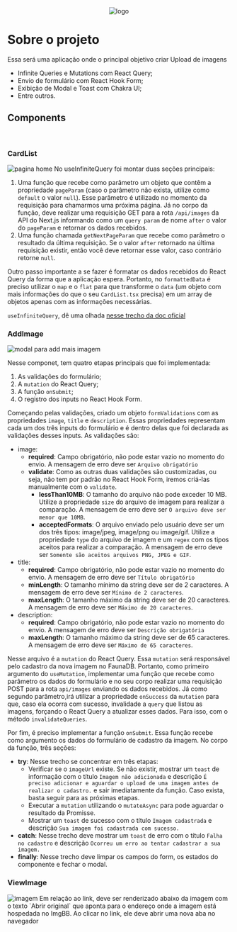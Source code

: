 <div align="center">
  <img src=".github/logo.svg" alt="logo">
</div>

# Sobre o projeto

Essa será uma aplicação onde o principal objetivo criar Upload de imagens

- Infinite Queries e Mutations com React Query;
- Envio de formulário com React Hook Form;
- Exibição de Modal e Toast com Chakra UI;
- Entre outros.

## Components

<br/>

### CardList

<img src=".github/Home.png" alt="pagina home">
No useInfiniteQuery foi montar duas seções principais:

1. Uma função que recebe como parâmetro um objeto que contêm a propriedade `pageParam` (caso o parâmetro não exista, utilize como `default` o valor `null`). Esse parâmetro é utilizado no momento da requisição para chamarmos uma próxima página.
   Já no corpo da função, deve realizar uma requisição GET para a rota `/api/images` da API do Next.js informando como um `query param` de nome `after` o valor do `pageParam` e retornar os dados recebidos.
2. Uma função chamada `getNextPageParam` que recebe como parâmetro o resultado da última requisição. Se o valor `after` retornado na última requisição existir, então você deve retornar esse valor, caso contrário retorne `null`.

Outro passo importante a se fazer é formatar os dados recebidos do React Query da forma que a aplicação espera. Portanto, no `formattedData` é preciso utilizar o `map` e o `flat` para que transforme o `data` (um objeto com mais informações do que o seu `CardList.tsx` precisa) em um array de objetos apenas com as informações necessárias.

`useInfiniteQuery`, dê uma olhada [nesse trecho da doc oficial](https://react-query.tanstack.com/guides/infinite-queries)

### AddImage

<img src=".github/Form.png" alt="modal para add mais imagem">

Nesse componet, tem quatro etapas principais que foi implementada:

1. As validações do formulário;
2. A `mutation` do React Query;
3. A função `onSubmit`;
4. O registro dos inputs no React Hook Form.

Começando pelas validações, criado um objeto `formValidations` com as propriedades `image`, `title` e `description`. Essas propriedades representam cada um dos três inputs do formulário e é dentro delas que foi declarada as validações desses inputs. As validações são:

- image:
  - **required**: Campo obrigatório, não pode estar vazio no momento do envio. A mensagem de erro deve ser `Arquivo obrigatório`
  - **validate**: Como as outras duas validações são customizadas, ou seja, não tem por padrão no React Hook Form, iremos criá-las manualmente com o `validate`.
    - **lessThan10MB**: O tamanho do arquivo não pode exceder 10 MB. Utilize a propriedade `size` do arquivo de imagem para realizar a comparação. A mensagem de erro deve ser `O arquivo deve ser menor que 10MB`.
    - **acceptedFormats**: O arquivo enviado pelo usuário deve ser um dos três tipos: image/jpeg, image/png ou image/gif. Utilize a propriedade `type` do arquivo de imagem e um `regex` com os tipos aceitos para realizar a comparação. A mensagem de erro deve ser `Somente são aceitos arquivos PNG, JPEG e GIF`.
- title:
  - **required**: Campo obrigatório, não pode estar vazio no momento do envio. A mensagem de erro deve ser `Título obrigatório`
  - **minLength**: O tamanho mínimo da string deve ser de 2 caracteres. A mensagem de erro deve ser `Mínimo de 2 caracteres`.
  - **maxLength**: O tamanho máximo da string deve ser de 20 caracteres. A mensagem de erro deve ser `Máximo de 20 caracteres`.
- description:
  - **required**: Campo obrigatório, não pode estar vazio no momento do envio. A mensagem de erro deve ser `Descrição obrigatória`
  - **maxLength**: O tamanho máximo da string deve ser de 65 caracteres. A mensagem de erro deve ser `Máximo de 65 caracteres`.

Nesse arquivo é a `mutation` do React Query. Essa `mutation` será responsável pelo cadastro da nova imagem no FaunaDB. Portanto, como primeiro argumento do `useMutation`, implementar uma função que recebe como parâmetro os dados do formulário e no seu corpo realizar uma requisição POST para a rota `api/images` enviando os dados recebidos.
Já como segundo parâmetro,irá utilizar a propriedade `onSuccess` da `mutation` para que, caso ela ocorra com sucesso, invalidade a `query` que listou as imagens, forçando o React Query a atualizar esses dados. Para isso, com o método `invalidateQueries`.

Por fim, é preciso implementar a função `onSubmit`. Essa função recebe como argumento os dados do formulário de cadastro da imagem. No corpo da função, três seções:

- **try**: Nesse trecho se concentrar em três etapas:
  - Verificar se o `imageUrl` existe. Se não existir, mostrar um `toast` de informação com o título `Imagem não adicionada` e descrição `É preciso adicionar e aguardar o upload de uma imagem antes de realizar o cadastro.` e sair imediatamente da função. Caso exista, basta seguir para as próximas etapas.
  - Executar a `mutation` utilizando o `mutateAsync` para pode aguardar o resultado da Promisse.
  - Mostrar um `toast` de sucesso com o título `Imagem cadastrada` e descrição `Sua imagem foi cadastrada com sucesso.`
- **catch**: Nesse trecho deve mostrar um `toast` de erro com o título `Falha no cadastro` e descrição `Ocorreu um erro ao tentar cadastrar a sua imagem.`
- **finally**: Nesse trecho deve limpar os campos do form, os estados do componente e fechar o modal.

### ViewImage

<img src=".github/Image.png" alt="imagem">
Em relação ao link,  deve ser renderizado abaixo da imagem com o texto `Abrir original` que aponta para o endereço onde a imagem está hospedada no ImgBB. Ao clicar no link, ele deve abrir uma nova aba no navegador
